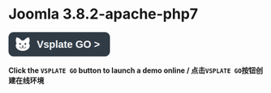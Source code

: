 # Joomla 3.8.2-apache-php7

<a href="https://www.vsplate.com/?docker-compose=https://github.com/vsplate/dcenvs/joomla/3.8.2-apache-php7"><img alt="VSPLATE GO" src="https://raw.githubusercontent.com/vsplate/images/master/vsgo_btn.png" width="200px"></a>

**Click the `VSPLATE GO` button to launch a demo online / 点击`VSPLATE GO`按钮创建在线环境**